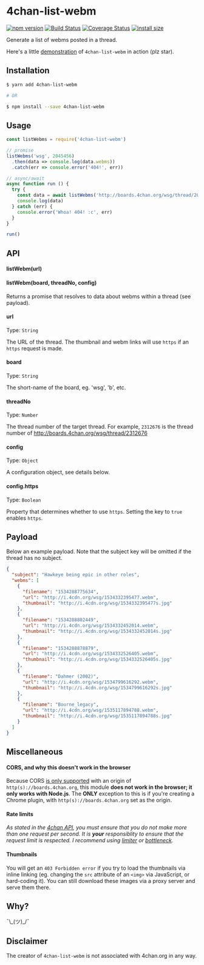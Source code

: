 # 4chan-list-webm

[![npm version](https://badge.fury.io/js/4chan-list-webm.svg)](https://badge.fury.io/js/4chan-list-webm)
[![Build Status](https://travis-ci.org/ScottyFillups/4chan-list-webm.svg?branch=master)](https://travis-ci.org/ScottyFillups/4chan-list-webm)
[![Coverage Status](https://coveralls.io/repos/github/ScottyFillups/4chan-list-webm/badge.svg?branch=master)](https://coveralls.io/github/ScottyFillups/4chan-list-webm?branch=master)
[![install size](https://packagephobia.now.sh/badge?p=4chan-list-webm)](https://packagephobia.now.sh/result?p=4chan-list-webm)

Generate a list of webms posted in a thread.

Here's a little [demonstration](https://www.4webm.org/) of `4chan-list-webm` in action (plz star).

## Installation

```bash
$ yarn add 4chan-list-webm

# OR

$ npm install --save 4chan-list-webm
```

## Usage

```js
const listWebms = require('4chan-list-webm')

// promise
listWebms('wsg', 2045456)
  .then(data => console.log(data.webms))
  .catch(err => console.error('404!', err))

// async/await
async function run () {
  try {
    const data = await listWebms('http://boards.4chan.org/wsg/thread/2045456')
    console.log(data)
  } catch (err) {
    console.error('Whoa! 404! :c', err)
  }
}

run()
```

## API

#### listWebm(url)

#### listWebm(board, threadNo, config)

Returns a promise that resolves to data about webms within a thread (see payload).

#### url

Type: `String`

The URL of the thread. The thumbnail and webm links will use `https` if an `https` request is made.

#### board

Type: `String`

The short-name of the board, eg. 'wsg', 'b', etc.

#### threadNo

Type: `Number`

The thread number of the target thread. For example, `2312676` is the thread number of http://boards.4chan.org/wsg/thread/2312676

#### config

Type: `Object`

A configuration object, see details below.

#### config.https

Type: `Boolean`

Property that determines whether to use `https`. Setting the key to `true` enables `https`.

## Payload

Below an example payload. Note that the subject key will be omitted if the thread has no subject.

```json
{
  "subject": "Hawkeye being epic in other roles",
  "webms": [
    {
      "filename": "1534288775634",
      "url": "http://i.4cdn.org/wsg/1534332395477.webm",
      "thumbnail": "http://i.4cdn.org/wsg/1534332395477s.jpg"
    },
    {
      "filename": "1534288802449",
      "url": "http://i.4cdn.org/wsg/1534332452014.webm",
      "thumbnail": "http://i.4cdn.org/wsg/1534332452014s.jpg"
    },
    {
      "filename": "1534288878879",
      "url": "http://i.4cdn.org/wsg/1534332526405.webm",
      "thumbnail": "http://i.4cdn.org/wsg/1534332526405s.jpg"
    },
    {
      "filename": "Dahmer (2002)",
      "url": "http://i.4cdn.org/wsg/1534799616292.webm",
      "thumbnail": "http://i.4cdn.org/wsg/1534799616292s.jpg"
    },
    {
      "filename": "Bourne_legacy",
      "url": "http://i.4cdn.org/wsg/1535117894788.webm",
      "thumbnail": "http://i.4cdn.org/wsg/1535117894788s.jpg"
    }
  ]
}
```

## Miscellaneous

#### CORS, and why this doesn't work in the browser

Because CORS [is only supported](https://github.com/4chan/4chan-API/issues/35) with an origin of `http(s)://boards.4chan.org`,
this module **does not work in the browser; it only works with Node.js**. The **ONLY** exception to this is if you're creating a Chrome plugin, with `http(s)://boards.4chan.org` set as the origin.

#### Rate limits

*As stated in the [4chan API](https://github.com/4chan/4chan-API), you must ensure that you do not make more than one request per second. It is __your__ responsiblity to ensure that the request limit is respected. I recommend using [limiter](https://www.npmjs.com/package/limiter) or [bottleneck](https://www.npmjs.com/package/bottleneck).*

#### Thumbnails

You will get an `403 Forbidden error` if you try to load the thumbnails via inline linking (eg. changing the `src` attribute of an `<img>` via JavaScript, or hard-coding it). You can still download these images via a proxy server and serve them there.

## Why? 

¯\\\_(ツ)\_/¯

## Disclaimer

The creator of `4chan-list-webm` is not associated with 4chan.org in any way.
